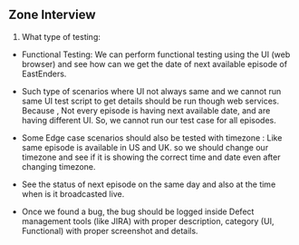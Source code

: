 ## Zone Interview
 1. What type of testing:
 
 - Functional Testing:  We can perform functional testing using the UI (web browser) and see how can 
 	we get the date of next available episode of EastEnders.
 - Such type of scenarios where UI not always same and we cannot run same UI test script to get details should be run though web services. 
 Because , Not every episode is having next available date, and are having different UI. So, we cannot run our test case for all episodes.
 
 -  Some Edge case scenarios should also be tested with timezone : Like same episode is available in US and UK. so we should change our timezone and see if it is showing the correct time and date even after   
 changing timezone.
 
 - See the status of next episode on the same day and also at the time when is it broadcasted live.
 - Once we found a bug, the bug should be logged inside Defect management tools (like JIRA) with proper description, category (UI, Functional) with proper screenshot and details.
 
 